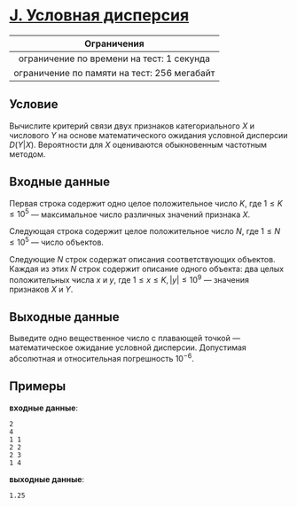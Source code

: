 # [J. Условная дисперсия](J.java)

| Ограничения                                 |
|:-------------------------------------------:|
| ограничение по времени на тест: 1 секунда   |
| ограничение по памяти на тест: 256 мегабайт |

## Условие

Вычислите критерий связи двух признаков категориального $X$ и числового $Y$ на основе математического ожидания условной дисперсии $D(Y|X)$. Вероятности для $X$ оцениваются обыкновенным частотным методом.

## Входные данные

Первая строка содержит одно целое положительное число $K$, где $1 \leqslant K \leqslant 10^{5}$ — максимальное число различных значений признака $X$.

Следующая строка содержит целое положительное число $N$, где $1 \leqslant N \leqslant 10^{5}$ — число объектов.

Следующие $N$ строк содержат описания соответствующих объектов. Каждая из этих $N$ строк содержит описание одного объекта: два целых положительных числа $x$ и $y$, где $1 \leqslant x \leqslant K, |y| \leqslant 10^{9}$ — значения признаков $X$ и $Y$.

## Выходные данные

Выведите одно вещественное число с плавающей точкой — математическое ожидание условной дисперсии. Допустимая абсолютная и относительная погрешность $10^{-6}$.

## Примеры

**входные данные**:

```text
2
4
1 1
2 2
2 3
1 4
```

**выходные данные**:

```text
1.25
```
